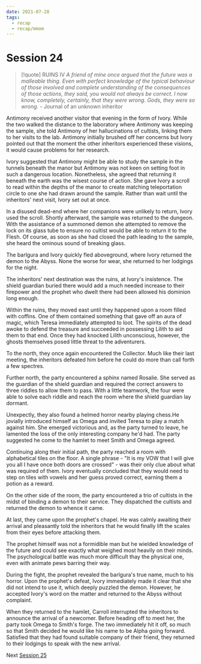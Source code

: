 ```yaml
---
date: 2021-07-28
tags:
  - recap
  - recap/mmom
---
```

# Session 24

>[!quote] RUINS IV
>*A friend of mine once argued that the future was a malleable thing. Even with perfect knowledge of the typical behaviour of those involved and complete understanding of the consequences of those actions, they said, you would not always be correct. I now know, completely, certainly, that they were wrong. Gods, they were so wrong.*
>\- Journal of an unknown inheritor

Antimony received another visitor that evening in the form of Ivory. While the two walked the distance to the laboratory where Antimony was keeping the sample, she told Antimony of her hallucinations of cultists, linking them to her visits to the lab. Antimony initially brushed off her concerns but Ivory pointed out that the moment the other inheritors experienced these visions, it would cause problems for her research.

Ivory suggested that Antimony might be able to study the sample in the tunnels beneath the manor but Antimony was not keen on setting foot in such a dangerous location. Nonetheless, she agreed that returning it beneath the earth was the wisest course of action. She gave Ivory a scroll to read within the depths of the manor to create matching teleportation circle to one she had drawn around the sample. Rather than wait until the inheritors' next visit, Ivory set out at once.

In a disused dead-end where her companions were unlikely to return, Ivory used the scroll. Shortly afterward, the sample was returned to the dungeon. With the assistance of a summoned demon she attempted to remove the lock on its glass tube to ensure no cultist would be able to return it to the Flesh. Of course, as soon as she had closed the path leading to the sample, she heard the ominous sound of breaking glass.

The barlgura and Ivory quickly fled aboveground, where Ivory returned the demon to the Abyss. None the worse for wear, she returned to her lodgings for the night.

The inheritors' next destination was the ruins, at Ivory's insistence. The shield guardian buried there would add a much needed increase to their firepower and the prophet who dwelt there had been allowed his dominion long enough.

Within the ruins, they moved east until they happened upon a room filled with coffins. One of them contained something that gave off an aura of magic, which Teresa immediately attempted to loot. The spirits of the dead awoke to defend the treasure and succeeded in possessing Lilith to aid them to that end. Once they had knocked Lilith unconscious, however, the ghosts themselves posed little threat to the adventurers.

To the north, they once again encountered the Collector. Much like their last meeting, the inheritors defeated him before he could do more than call forth a few spectres.

Further north, the party encountered a sphinx named Rosalie. She served as the guardian of the shield guardian and required the correct answers to three riddles to allow them to pass. With a little teamwork, the four were able to solve each riddle and reach the room where the shield guardian lay dormant.

Unexpectly, they also found a helmed horror nearby playing chess.He jovially introduced himself as Omega and invited Teresa to play a match against him. She emerged victorious and, as the party turned to leave, he lamented the loss of the only interesting company he'd had. The party suggested he come to the hamlet to meet Smith and Omega agreed.

Continuing along their initial path, the party reached a room with alphabetical tiles on the floor. A single phrase - "It is my VOW that I will give you all I have
once both doors are crossed" - was their only clue about what was required of them. Ivory eventually concluded that they would need to step on tiles with vowels and her guess proved correct, earning them a potion as a reward.

On the other side of the room, the party encountered a trio of cultists in the midst of binding a demon to their service. They dispatched the cultists and returned the demon to whence it came.

At last, they came upon the prophet's chapel. He was calmly awaiting their arrival and pleasantly told the inheritors that he would finally lift the scales from their eyes before attacking them.

The prophet himself was not a formidible man but he wielded knowledge of the future and could see exactly what weighed most heavily on their minds. The psychological battle was much more difficult thay the physical one, even with animate pews barring their way.

During the fight, the prophet revealed the barlgura's true name, much to his horror. Upon the prophet's defeat, Ivory immediately made it clear that she did not intend to use it, which deeply puzzled the demon. However, he accepted Ivory's word on the matter and returned to the Abyss without complaint.

When they returned to the hamlet, Carroll interrupted the inheritors to announce the arrival of a newcomer. Before heading off to meet her, the party took Omega to Smith's forge. The two immediately hit it off, so much so that Smith decided he would like his name to be Alpha going forward. Satisfied that they had found suitable company of their friend, they returned to their lodgings to speak with the new arrival.

Next
[Session 25](Recaps/Midnight%20Manor%20of%20Madness/Session%2025.md)